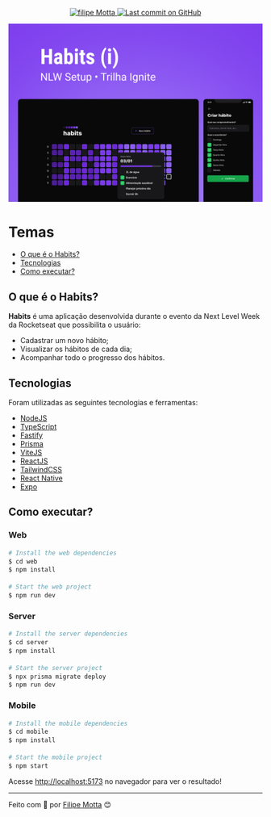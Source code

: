 <p align="center">
   <a href="https://www.linkedin.com/in/filipefmotta/">
      <img alt="filipe Motta" src="https://img.shields.io/badge/-Filipe%20Motta-4e5acf?style=flat&logo=Linkedin&logoColor=white" />
   </a>

  <a aria-label="Last Commit" href="https://github.com/filipefdm/dashgo/commits/master">
    <img alt="Last commit on GitHub" src="https://img.shields.io/github/last-commit/filipefdm/nlw-setup-ignite?color=4e5acf">
  </a>
</p>

<p align="center">
   <img src=".github/habits-cover.png"/>
</p>

# Temas

- [O que é o Habits?](#o-que-é-o-habits)
- [Tecnologias](#tecnologias)
- [Como executar?](#como-executar)

## O que é o Habits?

<b>Habits</b> é uma aplicação desenvolvida durante o evento da Next Level Week da Rocketseat que possibilita o usuário:

- Cadastrar um novo hábito;
- Visualizar os hábitos de cada dia;
- Acompanhar todo o progresso dos hábitos.

## Tecnologias

Foram utilizadas as seguintes tecnologias e ferramentas:

- [NodeJS](https://nodejs.org/)
- [TypeScript](https://www.typescriptlang.org/)
- [Fastify](https://www.fastify.io/)
- [Prisma](https://www.prisma.io/)
- [ViteJS](https://vitejs.dev/)
- [ReactJS](https://reactjs.org/)
- [TailwindCSS](https://tailwindcss.com/)
- [React Native](https://reactnative.dev/)
- [Expo](https://expo.io/)

## Como executar?

### Web

```bash
# Install the web dependencies
$ cd web
$ npm install

# Start the web project
$ npm run dev
```

### Server

```bash
# Install the server dependencies
$ cd server
$ npm install

# Start the server project
$ npx prisma migrate deploy
$ npm run dev
```

### Mobile

```bash
# Install the mobile dependencies
$ cd mobile
$ npm install

# Start the mobile project
$ npm start
```

Acesse <http://localhost:5173> no navegador para ver o resultado!

---

Feito com 💜 por [Filipe Motta](https://github.com/filipefdm) 😊
